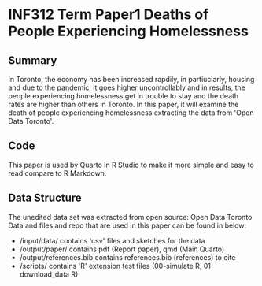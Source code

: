 # INF312 Term Paper1 Deaths of People Experiencing Homelessness

## Summary
In Toronto, the economy has been increased rapdily, in partiuclarly, housing and due to the pandemic, it goes higher uncontrollably and in results, the people experiencing homelessness get in trouble to stay and the death rates are higher than others in Toronto. In this paper, it will examine the death of people experiencing homelessness extracting the data from 'Open Data Toronto'. 

## Code
This paper is used by Quarto in R Studio to make it more simple and easy to read compare to R Markdown.

## Data Structure
The unedited data set was extracted from open source: Open Data Toronto Data and files and repo that are used in this paper can be found in below:
- /input/data/ contains 'csv' files and sketches for the data
- /output/paper/ contains pdf (Report paper), qmd (Main Quarto)
- /output/references.bib contains references.bib (references) to cite
- /scripts/ contains 'R' extension test files (00-simulate R, 01-download_data R)
